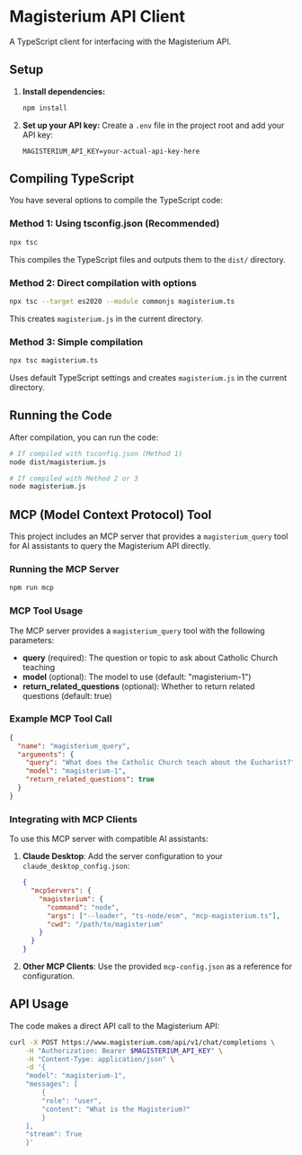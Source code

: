 # Magisterium API Client

A TypeScript client for interfacing with the Magisterium API.

## Setup

1. **Install dependencies:**
   ```bash
   npm install
   ```

2. **Set up your API key:**
   Create a `.env` file in the project root and add your API key:
   ```
   MAGISTERIUM_API_KEY=your-actual-api-key-here
   ```

## Compiling TypeScript

You have several options to compile the TypeScript code:

### Method 1: Using tsconfig.json (Recommended)
```bash
npx tsc
```
This compiles the TypeScript files and outputs them to the `dist/` directory.

### Method 2: Direct compilation with options
```bash
npx tsc --target es2020 --module commonjs magisterium.ts
```
This creates `magisterium.js` in the current directory.

### Method 3: Simple compilation
```bash
npx tsc magisterium.ts
```
Uses default TypeScript settings and creates `magisterium.js` in the current directory.

## Running the Code

After compilation, you can run the code:

```bash
# If compiled with tsconfig.json (Method 1)
node dist/magisterium.js

# If compiled with Method 2 or 3
node magisterium.js
```

## MCP (Model Context Protocol) Tool

This project includes an MCP server that provides a `magisterium_query` tool for AI assistants to query the Magisterium API directly.

### Running the MCP Server

```bash
npm run mcp
```

### MCP Tool Usage

The MCP server provides a `magisterium_query` tool with the following parameters:

- **query** (required): The question or topic to ask about Catholic Church teaching
- **model** (optional): The model to use (default: "magisterium-1")
- **return_related_questions** (optional): Whether to return related questions (default: true)

### Example MCP Tool Call

```json
{
  "name": "magisterium_query",
  "arguments": {
    "query": "What does the Catholic Church teach about the Eucharist?",
    "model": "magisterium-1",
    "return_related_questions": true
  }
}
```

### Integrating with MCP Clients

To use this MCP server with compatible AI assistants:

1. **Claude Desktop**: Add the server configuration to your `claude_desktop_config.json`:
   ```json
   {
     "mcpServers": {
       "magisterium": {
         "command": "node",
         "args": ["--loader", "ts-node/esm", "mcp-magisterium.ts"],
         "cwd": "/path/to/magisterium"
       }
     }
   }
   ```

2. **Other MCP Clients**: Use the provided `mcp-config.json` as a reference for configuration.

## API Usage

The code makes a direct API call to the Magisterium API:

```bash
curl -X POST https://www.magisterium.com/api/v1/chat/completions \
    -H "Authorization: Bearer $MAGISTERIUM_API_KEY" \
    -H "Content-Type: application/json" \
    -d '{
    "model": "magisterium-1",
    "messages": [
        {
        "role": "user",
        "content": "What is the Magisterium?"
        }
    ],
    "stream": True
    }'
```
